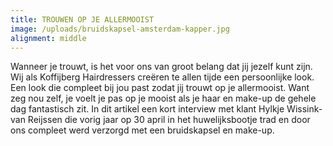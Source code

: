```yaml
---
title: TROUWEN OP JE ALLERMOOIST
image: /uploads/bruidskapsel-amsterdam-kapper.jpg
alignment: middle
---
```



Wanneer je trouwt, is het voor ons van groot belang dat jij jezelf kunt zijn. Wij als Koffijberg Hairdressers cre&euml;ren te allen tijde een persoonlijke look. Een look die compleet bij jou past zodat jij trouwt op je allermooist. Want zeg nou zelf, je voelt je pas op je mooist als je haar en make-up de gehele dag fantastisch zit. In dit artikel een kort interview met klant Hylkje Wissink-van Reijssen die vorig jaar op 30 april in het huwelijksbootje trad en door ons compleet werd verzorgd met een bruidskapsel en make-up.

&nbsp;

&nbsp;